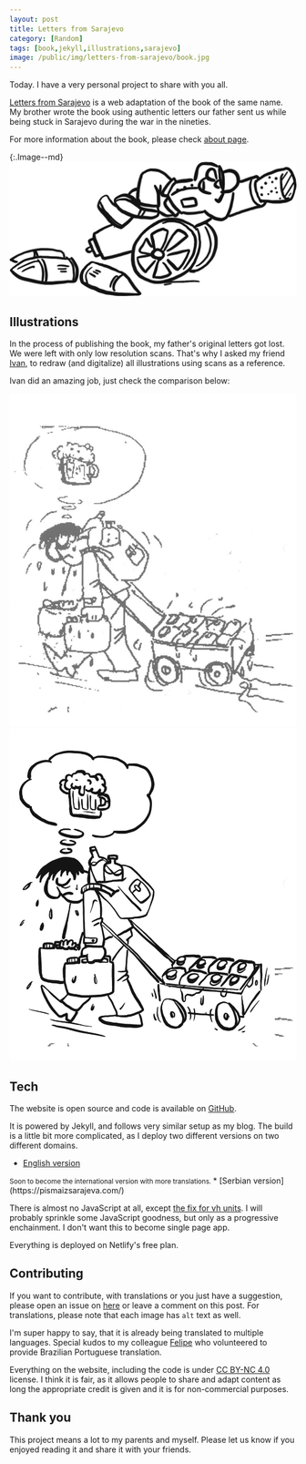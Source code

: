 ```yaml
---
layout: post
title: Letters from Sarajevo
category: [Random]
tags: [book,jekyll,illustrations,sarajevo]
image: /public/img/letters-from-sarajevo/book.jpg
---
```



Today. I have a very personal project to share with you all.

[Letters from Sarajevo](https://lettersfromsarajevo.com/) is a web adaptation of the book of the same name. My brother wrote the book using authentic letters our father sent us while being stuck in Sarajevo during the war in the nineties.

For more information about the book, please check [about page](https://lettersfromsarajevo.com/en/about/).


{:.Image--md}
[![One of the images from the book, soldier lying on the cannon which is plugged with a cork](/public/img/letters-from-sarajevo/truce.png)](https://lettersfromsarajevo.com/)

<!--more-->

## Illustrations

In the process of publishing the book, my father's original letters got lost. We were left with only low resolution scans. That's why I asked my friend [Ivan](https://www.instagram.com/sun_day_sign/), to redraw (and digitalize) all illustrations using scans as a reference.

Ivan did an amazing job, just check the comparison below:

<div class="DualImage">
  <div>
    <img
      class="Image"
      src="/public/img/letters-from-sarajevo/water-original.jpg"
      alt="One of the original illustrations, low resolution scan"
    >
  </div>
  <div>
    <img
      class="Image"
      src="/public/img/letters-from-sarajevo/water.png"
      alt="Same illustration redrawn by Ivan"
    >
  </div>
</div>

## Tech

The website is open source and code is available on [GitHub](https://github.com/Stanko/letters-from-sarajevo).

It is powered by Jekyll, and follows very similar setup as my blog. The build is a little bit more complicated, as I deploy two different versions on two different domains.

* <label class="SideNote-trigger">[English version](https://lettersfromsarajevo.com/)</label>
<small class="SideNote">
Soon to become the international version with more translations.
</small>
* [Serbian version](https://pismaizsarajeva.com/)

There is almost no JavaScript at all, except [the fix for vh units](/mobile-chrome-vh-units-fix/). I will probably sprinkle some JavaScript goodness, but only as a progressive enchainment. I don't want this to become single page app.

Everything is deployed on Netlify's free plan.


## Contributing

If you want to contribute, with translations or you just have a suggestion, please open an issue on [here](https://github.com/Stanko/letters-from-sarajevo/issues) or leave a comment on this post. For translations, please note that each image has `alt` text as well.

I'm super happy to say, that it is already being translated to multiple languages. Special kudos to my colleague [Felipe](http://felipemedina.com.br/) who volunteered to provide Brazilian Portuguese translation.

Everything on the website, including the code is under [CC BY-NC 4.0](https://creativecommons.org/licenses/by-nc/4.0/) license. I think it is fair, as it allows people to share and adapt content as long the appropriate credit is given and it is for non-commercial purposes.

## Thank you

This project means a lot to my parents and myself. Please let us know if you enjoyed reading it and share it with your friends.
